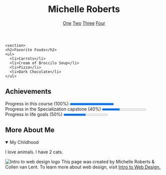 <!DOCTYPE html>

<head>
    <meta charset="UTF-8">
  <meta name="author" content="Michelle Roberts">
  <title>Michelle Roberts</title>
</head>

<body>
   <header>
    <h1>Michelle Roberts</h1>
    <nav>
      <a href="http://www.coursera.org" target="_blank">One</a>
      <a href="https://www.edx.org/" target="_blank">Two</a>
      <a href="https://www.udacity.com/" target="_blank">Three</a>
      <a href="https://codepen.io/ni3bobade/" target="_blank">Four</a>
    </nav>
  </header>

    <section>
    <h2>Favorite Foods</h2>
    <ul>
      <li>Carrots</li>
      <li>Cream of Broccilo Soup</li>
      <li>Pizza</li>
      <li>Dark Chocolate</li>
    </ul>
  </section>

   <section>
    <h2>Achievements</h2>
    <p>Progress in this course (100%)
      <progress value="1"></progress><br> Progress in the Specialization capstone (40%)
      <progress value="40" max="100"></progress><br> Progress in life goals (50%)
      <progress value="50" max="100"></progress>
    </p>
  </section>

   <section>
    <h2>More About Me</h2>
    <details open>
      <summary>My Childhood</summary>
      <p>I love animals. I have 2 cats. </p>
    </details>
  </section>

  <!-- 9. Best/proper way to create a footer that has an image, paragraph, and link. Be careful, that paragraph includes a special entity -->
  <footer>
    <p>
      <img src="http://www.intro-webdesign.com/images/newlogo.png" alt="Intro to web design logo"> This page was created by Michelle Roberts  &amp; Collen van Lent. To learn more about web design, visit <a href="http://www.intro-webdesign.com/">Intro to Web Design.</a>
    </p>
  </footer>

</body>

</html>
